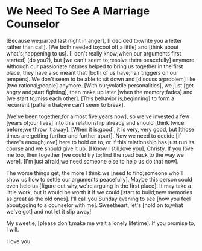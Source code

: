 # We Need To See A Marriage Counselor

[Because we;parted last night in anger], [I decided to;write you a letter rather than call]. [We both needed to;cool off a little] and [think about what's;happening to us]. [I don't really know;when our arguments first started] (do you?), but [we can't seem to;resolve them peacefully] anymore. Although our passionate natures helped to bring us together in the first place, they have also meant that [both of us have;hair triggers on our tempers]. We don't seem to be able to sit down and [discuss a;problem] like [two rational;people] anymore. [With our;volatile personalities], we just [get angry and;start fighting], then make up later [when the memory;fades] and [we start to;miss each other]. [This behavior is;beginning] to form a recurrent [pattern that;we can't seem to break].

[We've been together;for almost five years now], so we've invested a few [years of;our lives] into this relationship already and should [think twice before;we throw it away]. [When it is;good], it is very, very good, but [those times are;getting further and further apart]. Now we need to decide [if there's enough;love] here to hold on to, or if this relationship has just run its course and we should give it up. [I know I still;love you], Christy. If you love me too, then together [we could try to;find the road back to the way we were]. [I'm just afraid;we need someone else to help us do that now].

The worse things get, the more I think we [need to find;someone who'll show us how to settle our arguments peacefully]. Maybe this person could even help us [figure out why;we're arguing in the first place]. It may take a little work, but it would be worth it if we could [start to build;new memories as great as the old ones]. I'll call you Sunday evening to see [how you feel about;going to a counselor with me]. Sweetheart, let's [hold on to;what we've got] and not let it slip away!

My sweetie, [please don't;make me wait a lonely lifetime]. If you promise to, I will.

I love you.
